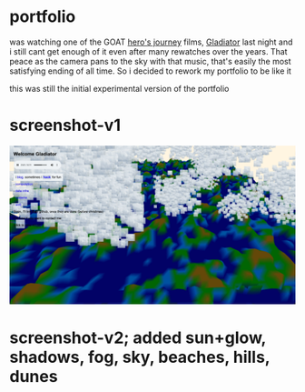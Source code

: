 # portfolio

was watching one of the GOAT [hero's journey](https://en.wikipedia.org/wiki/Hero%27s_journey) films, [Gladiator](https://www.imdb.com/title/tt0172495/) last night and i still cant get enough of it even after many rewatches over the years. That peace as the camera pans to the sky with that music, that's easily the most satisfying ending of all time. So i decided to rework my portfolio to be like it

this was still the initial experimental version of the portfolio

# screenshot-v1

![](screenshot.jpeg)

# screenshot-v2; added sun+glow, shadows, fog, sky, beaches, hills, dunes
